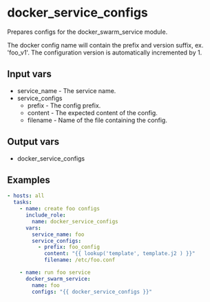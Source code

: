 # docker_service_configs

Prepares configs for the docker_swarm_service module.

The docker config name will contain the prefix and version suffix, ex.
'foo_v1'. The configuration version is automatically incremented by 1.

## Input vars

- service_name - The service name.
- service_configs
  - prefix - The config prefix.
  - content - The expected content of the config.
  - filename - Name of the file containing the config.

## Output vars

- docker_service_configs

## Examples

``` yml
- hosts: all
  tasks:
    - name: create foo configs
      include_role:
        name: docker_service_configs
      vars:
        service_name: foo
        service_configs:
          - prefix: foo_config
            content: "{{ lookup('template', template.j2 ) }}"
            filename: /etc/foo.conf

    - name: run foo service
      docker_swarm_service:
        name: foo
        configs: "{{ docker_service_configs }}"
```
